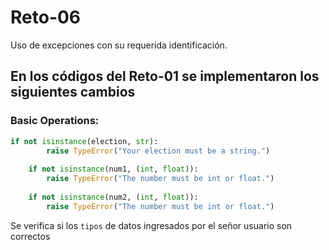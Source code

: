 # Reto-06
Uso de excepciones con su requerida identificación.

## En los códigos del Reto-01 se implementaron los siguientes cambios
### Basic Operations:

```python
if not isinstance(election, str):
        raise TypeError("Your election must be a string.")
    
    if not isinstance(num1, (int, float)):
        raise TypeError("The number must be int or float.")
    
    if not isinstance(num2, (int, float)):
        raise TypeError("The number must be int or float.")
```
Se verifica si los ``tipos`` de datos ingresados por el señor usuario son correctos
